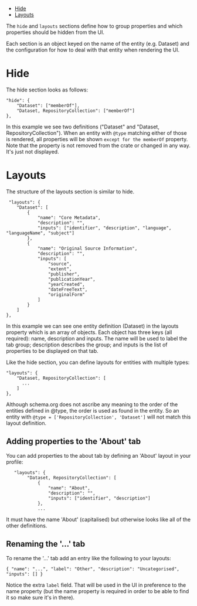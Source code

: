 -   [Hide](#hide)
-   [Layouts](#layouts)

The `hide` and `layouts` sections define how to group properties and which properties should be
hidden from the UI.

Each section is an object keyed on the name of the entity (e.g. Dataset) and the configuration for
how to deal with that entity when rendering the UI.

# Hide

The hide section looks as follows:

```
"hide": {
    "Dataset": ["memberOf"],
    "Dataset, RepositoryCollection": ["memberOf"]
},
```

In this example we see two definitions ("Dataset" and "Dataset, RepositoryCollection"). When an
entity with `@type` matching either of those is rendered, all properties will be shown
`except for the memberOf` property. Note that the property is not removed from the crate or changed
in any way. It's just not displayed.

# Layouts

The structure of the layouts section is similar to hide.

```
 "layouts": {
    "Dataset": [
        {
            "name": "Core Metadata",
            "description": "",
            "inputs": ["identifier", "description", "language", "languageName", "subject"]
        },
        {
            "name": "Original Source Information",
            "description": "",
            "inputs": [
                "source",
                "extent",
                "publisher",
                "publicationYear",
                "yearCreated",
                "dateFreeText",
                "originalForm"
            ]
        }
    ]
},
```

In this example we can see one entity definition (Dataset) in the layouts property which is an array
of objects. Each object has three keys (all required): name, description and inputs. The name will
be used to label the tab group; description describes the group; and inputs is the list of
properties to be displayed on that tab.

Like the hide section, you can define layouts for entities with multiple types:

```
"layouts": {
    "Dataset, RepositoryCollection": [
      ...
    ]
},
```

Although schema.org does not ascribe any meaning to the order of the entities defined in @type, the
order is used as found in the entity. So an entity with
`@type = ['RepositoryCollection', 'Dataset']` will not match this layout definition.

## Adding properties to the 'About' tab

You can add properties to the about tab by defining an 'About' layout in your profile:

```
   "layouts": {
        "Dataset, RepositoryCollection": [
            {
                "name": "About",
                "description": "",
                "inputs": ["identifier", "description"]
            },
            ...
```

It must have the name 'About' (capitalised) but otherwise looks like all of the other definitions.

## Renaming the '...' tab

To rename the '...' tab add an entry like the following to your layouts:

```
{ "name": "...", "label": "Other", "description": "Uncategorised", "inputs": [] }
```

Notice the extra `label` field. That will be used in the UI in preference to the name property (but
the name property is required in order to be able to find it so make sure it's in there).

